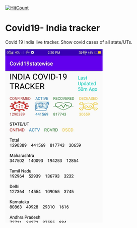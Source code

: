 [![HitCount](http://hits.dwyl.io/myselfanuj/https://githubcom/myselfanuj/Augmented-Reality-Projectsgit.svg)](http://hits.dwyl.io/myselfanuj/https://githubcom/myselfanuj/Augmented-Reality-Projectsgit)


# Covid19- India tracker
Covid 19 India live tracker. Show covid cases of all state/UTs.


<img src = "https://raw.githubusercontent.com/myselfanuj/Covid19tracker/master/covid.jpg" height = "550">
